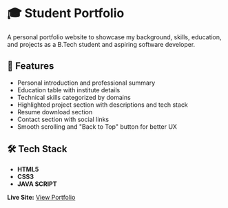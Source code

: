 # 🎓 Student Portfolio

A personal portfolio website to showcase my background, skills, education, and projects as a B.Tech student and aspiring software developer.

## 🚀 Features

- Personal introduction and professional summary
- Education table with institute details
- Technical skills categorized by domains
- Highlighted project section with descriptions and tech stack
- Resume download section
- Contact section with social links
- Smooth scrolling and "Back to Top" button for better UX

## 🛠️ Tech Stack

- **HTML5**
- **CSS3**
- **JAVA SCRIPT**

**Live Site:** [View Portfolio](https://roaring-taffy-193e6e.netlify.app/)
